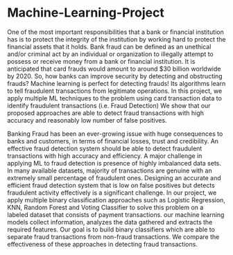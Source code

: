 # Machine-Learning-Project

One of the most important responsibilities that a bank or financial institution has is to protect the integrity of the institution by working hard to protect the financial assets that it holds. Bank fraud can be defined as an unethical and/or criminal act by an individual or organization to illegally attempt to possess or receive money from a bank or financial institution.
It is anticipated that card frauds would amount to around $30 billion worldwide by 2020. So, how banks can improve security by detecting and obstructing frauds?
Machine learning is perfect for detecting frauds! Its algorithms learn to tell fraudulent transactions from legitimate operations.
In this project, we apply multiple ML techniques to the problem using card transaction data to identify fraudulent transactions (i.e. Fraud Detection)
We show that our proposed approaches are able to detect fraud transactions with high accuracy and reasonably low number of false positives.

Banking Fraud has been an ever-growing issue with huge consequences to banks and customers, in terms of financial losses, trust and credibility.
An effective fraud detection system should be able to detect fraudulent transactions with high accuracy and efficiency.
A major challenge in applying ML to fraud detection is presence of highly imbalanced data sets. In many available datasets, majority of transactions are genuine with an extremely small percentage of fraudulent ones. Designing an accurate and efficient fraud detection system that is low on false positives but detects fraudulent activity effectively is a significant challenge.
In our project, we apply multiple binary classification approaches such as Logistic Regression, KNN, Random Forest and Voting Classifier to solve this problem on a labeled dataset that consists of payment transactions. our machine learning models collect information, analyzes the data gathered and extracts the required features.
Our goal is to build binary classifiers which are able to separate fraud transactions from non-fraud transactions. We compare the effectiveness of these approaches in detecting fraud transactions.
